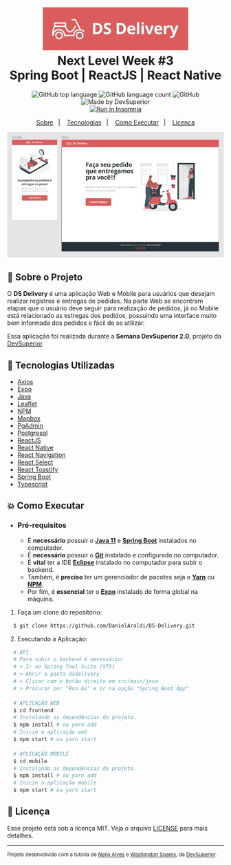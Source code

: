 <h1 align="center">
    <img alt="DS Delivery" src=".github/dsdelivery.JPG" height="100px" />
    <br>Next Level Week #3<br/>
    Spring Boot | ReactJS | React Native
</h1>

<p align="center">
    <img alt="GitHub top language" src="https://img.shields.io/github/languages/top/DanielAraldi/DS-Delivery?style=flat-square">
    <img alt="GitHub language count" src="https://img.shields.io/github/languages/count/DanielAraldi/DS-Delivery?style=flat-square">
    <img alt="GitHub" src="https://img.shields.io/github/license/DanielAraldi/DS-Delivery?style=flat-square">
    <img alt="Made by DevSuperior" src="https://img.shields.io/badge/made%20by-DevSuperior-%237519C1?style=flat-square"><br/>
    <a href="https://insomnia.rest/run/?label=&uri=" target="_blank">
        <img src="https://insomnia.rest/images/run.svg" alt="Run in Insomnia">
    </a><br/>
</p>

<p align="center">
    <a href="#bookmark-sobre-o-projeto">Sobre</a>&nbsp;&nbsp;&nbsp;|&nbsp;&nbsp;&nbsp;
    <a href="#rocket-tecnologias-utilizadas">Tecnologias</a>&nbsp;&nbsp;&nbsp;|&nbsp;&nbsp;&nbsp;
    <a href="#boom-como-executar">Como Executar</a>&nbsp;&nbsp;&nbsp;|&nbsp;&nbsp;&nbsp;
    <a href="#memo-licença">Licença</a>
</p>

<p align="center">
    <img alt="Design do Projeto" width="650px" src="./.github/design.JPG" />
<p>

## :bookmark: Sobre o Projeto

O **DS Delivery** é uma aplicação Web e Mobile para usuários que desejam realizar registros e entregas de pedidos. Na parte Web se encontram etapas que o usuário deve seguir para realização de pedidos, já no Mobile está relacionado as estregas dos pedidos, possuindo uma interface muito bem informada dos pedidos e fácil de se utilizar.

Essa aplicação foi realizada durante a **Semana DevSuperior 2.0**, projeto da [DevSuperior](https://devsuperior.com.br/).

## :rocket: Tecnologias Utilizadas

- [Axios](https://github.com/axios/axios)
- [Expo](https://expo.io/)
- [Java](https://www.java.com/)
- [Leaflet](https://leafletjs.com/)
- [NPM](https://www.npmjs.com/)
- [Mapbox](https://www.mapbox.com/)
- [PgAdmin](https://www.pgadmin.org/)
- [Postgresql](https://www.postgresql.org/)
- [ReactJS](https://reactjs.org/)
- [React Native](http://facebook.github.io/react-native/)
- [React Navigation](https://reactnavigation.org/)
- [React Select](https://react-select.com/)
- [React Toastify](https://fkhadra.github.io/react-toastify/)
- [Spring Boot](https://spring.io/)
- [Typescript](https://www.typescriptlang.org/)

## :boom: Como Executar

- ### **Pré-requisitos**

  - É **necessário** possuir o **[Java 11](https://www.java.com/)** e **[Spring Boot](https://spring.io/)** instalados no computador.
  - É **necessário** possuir o **[Git](https://git-scm.com/)** instalado e configurado no computador.
  - É **vital** ter a IDE **[Eclipse](https://spring.io/tools)** instalado no computador para subir o backend.
  - Também, é **preciso** ter um gerenciador de pacotes seja o **[Yarn](https://yarnpkg.com/)** ou **[NPM](https://www.npmjs.com/)**.
  - Por fim, é **essencial** ter o **[Expo](https://expo.io/)** instalado de forma global na máquina.

1. Faça um clone do repositório:

```sh
  $ git clone https://github.com/DanielAraldi/DS-Delivery.git
```

2. Executando a Aplicação:

```sh
  # API
  # Para subir o backend é necessário:
  # > Ir no Spring Tool Suite (STS)
  # > Abrir a pasta dsdelivery
  # > Clicar com o botão direito em src/main/java
  # > Procurar por "Run As" e ir na opção "Spring Boot App"

  # APLICAÇÃO WEB
  $ cd frontend
  # Instalando as dependências do projeto.
  $ npm install # ou yarn add
  # Inicie a aplicação web
  $ npm start # ou yarn start

  # APLICAÇÃO MOBILE
  $ cd mobile
  # Instalando as dependências do projeto.
  $ npm install # ou yarn add
  # Inicie a aplicação mobile
  $ npm start # ou yarn start
```

## :memo: Licença

Esse projeto está sob a licença MIT. Veja o arquivo [LICENSE](LICENSE) para mais detalhes.

---

<sup>Projeto desenvolvido com a tutoria de [Nelio Alves](https://github.com/acenelio) e [Washington Soares](https://github.com/washingtonsoares), da [DevSuperior](https://devsuperior.com.br/).</sup>
